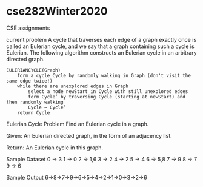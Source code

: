 # cse282Winter2020
CSE assignments



current problem
A cycle that traverses each edge of a graph exactly once is called an Eulerian cycle, and we say that a graph containing such a cycle is Eulerian. The following algorithm constructs an Eulerian cycle in an arbitrary directed graph.

    EULERIANCYCLE(Graph)
        form a cycle Cycle by randomly walking in Graph (don't visit the same edge twice!)
        while there are unexplored edges in Graph
            select a node newStart in Cycle with still unexplored edges
            form Cycle’ by traversing Cycle (starting at newStart) and then randomly walking
            Cycle ← Cycle’
        return Cycle
Eulerian Cycle Problem
Find an Eulerian cycle in a graph.

Given: An Eulerian directed graph, in the form of an adjacency list.

Return: An Eulerian cycle in this graph.

Sample Dataset
0 -> 3
1 -> 0
2 -> 1,6
3 -> 2
4 -> 2
5 -> 4
6 -> 5,8
7 -> 9
8 -> 7
9 -> 6




Sample Output
6->8->7->9->6->5->4->2->1->0->3->2->6
